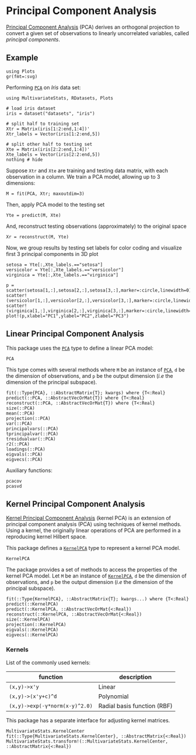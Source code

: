# Principal Component Analysis

[Principal Component Analysis](http://en.wikipedia.org/wiki/Principal_component_analysis) (PCA) derives an orthogonal projection to convert a given set of observations to linearly uncorrelated variables, called *principal components*.

## Example

```@setup PCAex
using Plots
gr(fmt=:svg)
```

Performing [`PCA`](@ref) on *Iris* data set:

```@example PCAex
using MultivariateStats, RDatasets, Plots

# load iris dataset
iris = dataset("datasets", "iris")

# split half to training set
Xtr = Matrix(iris[1:2:end,1:4])'
Xtr_labels = Vector(iris[1:2:end,5])

# split other half to testing set
Xte = Matrix(iris[2:2:end,1:4])'
Xte_labels = Vector(iris[2:2:end,5])
nothing # hide
```

Suppose `Xtr` and `Xte` are training and testing data matrix, with each observation
in a column. We train a PCA model, allowing up to 3 dimensions:

```@example PCAex
M = fit(PCA, Xtr; maxoutdim=3)
```

Then, apply PCA model to the testing set

```@example PCAex
Yte = predict(M, Xte)
```

And, reconstruct testing observations (approximately) to the original space

```@example PCAex
Xr = reconstruct(M, Yte)
```

Now, we group results by testing set labels for color coding and visualize first
3 principal components in 3D plot

```@example PCAex
setosa = Yte[:,Xte_labels.=="setosa"]
versicolor = Yte[:,Xte_labels.=="versicolor"]
virginica = Yte[:,Xte_labels.=="virginica"]

p = scatter(setosa[1,:],setosa[2,:],setosa[3,:],marker=:circle,linewidth=0)
scatter!(versicolor[1,:],versicolor[2,:],versicolor[3,:],marker=:circle,linewidth=0)
scatter!(virginica[1,:],virginica[2,:],virginica[3,:],marker=:circle,linewidth=0)
plot!(p,xlabel="PC1",ylabel="PC2",zlabel="PC3")
```

## Linear Principal Component Analysis

This package uses the [`PCA`](@ref) type to define a linear PCA model:

```@docs
PCA
```

This type comes with several methods where ``M`` be an instance of  [`PCA`](@ref),
``d`` be the dimension of observations, and ``p`` be the output dimension (*i.e* the dimension of the principal subspace).

```@docs
fit(::Type{PCA}, ::AbstractMatrix{T}; kwargs) where {T<:Real}
predict(::PCA, ::AbstractVecOrMat{T}) where {T<:Real}
reconstruct(::PCA, ::AbstractVecOrMat{T}) where {T<:Real}
size(::PCA)
mean(::PCA)
projection(::PCA)
var(::PCA)
principalvars(::PCA)
tprincipalvar(::PCA)
tresidualvar(::PCA)
r2(::PCA)
loadings(::PCA)
eigvals(::PCA)
eigvecs(::PCA)
```

Auxiliary functions:
```@docs
pcacov
pcasvd
```

## Kernel Principal Component Analysis

[Kernel Principal Component Analysis](https://en.wikipedia.org/wiki/Kernel_principal_component_analysis>) (kernel PCA)
is an extension of principal component analysis (PCA) using techniques of kernel methods.
Using a kernel, the originally linear operations of PCA are performed in a reproducing kernel Hilbert space.


This package defines a [`KernelPCA`](@ref) type to represent a kernel PCA model.

```@docs
KernelPCA
```

The package provides a set of methods to access the properties of the kernel PCA model.
Let ``M`` be an instance of [`KernelPCA`](@ref), ``d`` be the dimension of observations,
and ``p`` be the output dimension (*i.e* the dimension of the principal subspace).

```@docs
fit(::Type{KernelPCA}, ::AbstractMatrix{T}; kwargs...) where {T<:Real}
predict(::KernelPCA)
predict(::KernelPCA, ::AbstractVecOrMat{<:Real})
reconstruct(::KernelPCA, ::AbstractVecOrMat{<:Real})
size(::KernelPCA)
projection(::KernelPCA)
eigvals(::KernelPCA)
eigvecs(::KernelPCA)
```

### Kernels

List of the commonly used kernels:

| function | description |
|----------|-------------|
|`(x,y)->x'y`| Linear |
|`(x,y)->(x'y+c)^d`| Polynomial |
|`(x,y)->exp(-γ*norm(x-y)^2.0)`| Radial basis function (RBF) |

This package has a separate interface for adjusting kernel matrices.

```@docs
MultivariateStats.KernelCenter
fit(::Type{MultivariateStats.KernelCenter}, ::AbstractMatrix{<:Real})
MultivariateStats.transform!(::MultivariateStats.KernelCenter, ::AbstractMatrix{<:Real})
```

